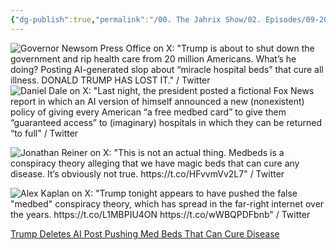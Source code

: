 ```yaml
---
{"dg-publish":true,"permalink":"/00. The Jahrix Show/02. Episodes/09-2025/28/","tags":["jahrixshow","politics","dailynews","september"],"created":"2025-09-28T13:40:09.014-04:00","updated":"2025-09-28T13:41:14.624-04:00"}
---
```


![Governor Newsom Press Office on X: "Trump is about to shut down the government and rip health care from 20 million Americans. What’s he doing? Posting AI-generated slop about “miracle hospital beds” that cure all illness. DONALD TRUMP HAS LOST IT." / Twitter](https://x.com/GovPressOffice/status/1972315118601203991) ![Daniel Dale on X: "Last night, the president posted a fictional Fox News report in which an AI version of himself announced a new (nonexistent) policy of giving every American “a free medbed card” to give them “guaranteed access” to (imaginary) hospitals in which they can be returned “to full" / Twitter](https://x.com/ddale8/status/1972280371224961303)

![Jonathan Reiner on X: "This is not an actual thing. Medbeds is a conspiracy theory alleging that we have magic beds that can cure any disease. It’s obviously not true. https://t.co/HFvvmVv2L7" / Twitter](https://x.com/JReinerMD/status/1972277476752777488?ref_src=twsrc%5Etfw%7Ctwcamp%5Etweetembed%7Ctwterm%5E1972277476752777488%7Ctwgr%5E3f928716f6726de39ae6b21dee4b3a6e1f978b37%7Ctwcon%5Es1_&ref_url=https%3A%2F%2Fwww.mediaite.com%2Fmedia%2Fnews%2Ftrump-deletes-wild-ai-video-he-shared-in-which-he-promoted-a-magic-med-bed-that-cures-diseases-and-regrows-limbs%2F)

![Alex Kaplan on X: "Trump tonight appears to have pushed the false "medbed" conspiracy theory, which has spread in the far-right internet over the years. https://t.co/L1MBPIU4ON https://t.co/wWBQPDFbnb" / Twitter](https://x.com/AlKapDC/status/1972138253861208550?ref_src=twsrc%5Etfw%7Ctwcamp%5Etweetembed%7Ctwterm%5E1972138253861208550%7Ctwgr%5E3f928716f6726de39ae6b21dee4b3a6e1f978b37%7Ctwcon%5Es1_&ref_url=https%3A%2F%2Fwww.mediaite.com%2Fmedia%2Fnews%2Ftrump-deletes-wild-ai-video-he-shared-in-which-he-promoted-a-magic-med-bed-that-cures-diseases-and-regrows-limbs%2F)

[Trump Deletes AI Post Pushing Med Beds That Can Cure Disease](https://www.mediaite.com/media/news/trump-deletes-wild-ai-video-he-shared-in-which-he-promoted-a-magic-med-bed-that-cures-diseases-and-regrows-limbs/)